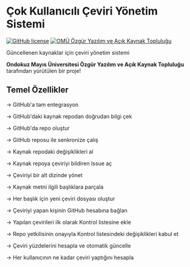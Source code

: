 # Çok Kullanıcılı Çeviri Yönetim Sistemi

[![GitHub license](https://img.shields.io/badge/license-AGPL-blue.svg)](https://raw.githubusercontent.com/omu-oyak/ceviri-yonetim/master/LICENSE)
[![OMÜ Özgür Yazılım ve Açık Kaynak Topluluğu](https://img.shields.io/badge/OM%C3%9C-%C3%96YAK-red.svg)](https://github.com/omu-oyak)

Güncellenen kaynaklar için çeviri yönetim sistemi

**Ondokuz Mayıs Üniversitesi Özgür Yazılım ve Açık Kaynak Topluluğu** 
tarafından yürütülen bir proje!

## Temel Özellikler

-> GitHub'a tam entegrasyon

-> GitHub'daki kaynak repodan doğrudan bilgi çek

-> GitHub'da repo oluştur

-> GitHub reposu ile senkronize çalış

-> Kaynak repodaki değişiklikleri al

-> Kaynak repoya çeviriyi bildiren Issue aç

-> Çeviriyi bir alt dizinde yönet

-> Kaynak metni ilgili başlıklara parçala

-> Her başlık için yeni çeviri dosyası oluştur

-> Çeviriyi yapan kişinin GitHub hesabına bağlan

-> Yapılan çevirileri ilk olarak Kontrol listesine ekle

-> Repo yetkilisinin onayıyla Kontrol listesindeki değişiklikleri kabul et

-> Çeviri yüzdelerini hesapla ve otomatik güncelle

-> Her kullanıcının ne kadar çeviri yaptığını hesapla
